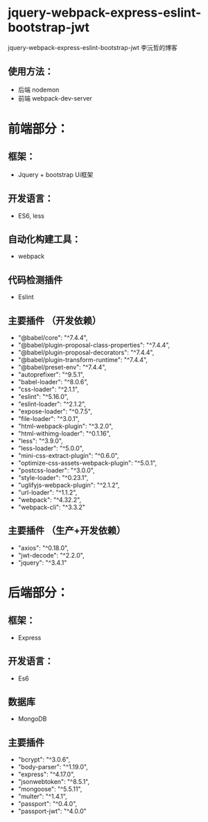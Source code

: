 # jquery-webpack-express-eslint-bootstrap-jwt
jquery-webpack-express-eslint-bootstrap-jwt 李沅哲的博客
## 使用方法：
- 后端 nodemon
- 前端 webpack-dev-server

# 前端部分：
## 框架： 
- Jquery + bootstrap Ui框架

## 开发语言：
- ES6, less

## 自动化构建工具： 
- webpack 

## 代码检测插件
- Eslint

## 主要插件 （开发依赖）
- "@babel/core": "^7.4.4",
- "@babel/plugin-proposal-class-properties": "^7.4.4",
- "@babel/plugin-proposal-decorators": "^7.4.4",
- "@babel/plugin-transform-runtime": "^7.4.4",
- "@babel/preset-env": "^7.4.4",
- "autoprefixer": "^9.5.1",
- "babel-loader": "^8.0.6",
- "css-loader": "^2.1.1",
- "eslint": "^5.16.0",
- "eslint-loader": "^2.1.2",
- "expose-loader": "^0.7.5",
-  "file-loader": "^3.0.1",
-  "html-webpack-plugin": "^3.2.0",
- "html-withimg-loader": "^0.1.16",
- "less": "^3.9.0",
- "less-loader": "^5.0.0",
- "mini-css-extract-plugin": "^0.6.0",
- "optimize-css-assets-webpack-plugin": "^5.0.1",
- "postcss-loader": "^3.0.0",
- "style-loader": "^0.23.1",
- "uglifyjs-webpack-plugin": "^2.1.2",
- "url-loader": "^1.1.2",
- "webpack": "^4.32.2",
- "webpack-cli": "^3.3.2"

## 主要插件 （生产+开发依赖）
- "axios": "^0.18.0",
- "jwt-decode": "^2.2.0",
- "jquery": "^3.4.1"


# 后端部分：
## 框架：
- Express

## 开发语言：
- Es6

## 数据库
- MongoDB

## 主要插件
- "bcrypt": "^3.0.6",
- "body-parser": "^1.19.0",
- "express": "^4.17.0",
- "jsonwebtoken": "^8.5.1",
- "mongoose": "^5.5.11",
- "multer": "^1.4.1",
- "passport": "^0.4.0",
- "passport-jwt": "^4.0.0"





